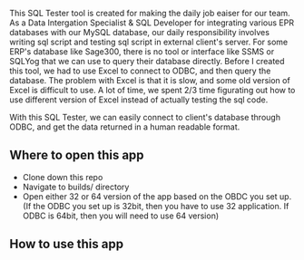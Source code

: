 This SQL Tester tool is created for making the daily job eaiser for our team. As a Data Intergation Specialist & SQL Developer for integrating various EPR databases with our MySQL database, our daily responsibility involves writing sql script and testing sql script in  external client's server. For some ERP's database like Sage300, there is no tool or interface like SSMS or SQLYog that we can use to query their database directly. Before I created this tool, we had to use Excel to connect to ODBC, and then query the database. The problem with Excel is that it is slow, and some old version of Excel is difficult to use. A lot of time, we spent 2/3 time figurating out how to use different version of Excel instead of actually testing the sql code.

With this SQL Tester, we can easily connect to client's database through ODBC, and get the data returned in a human readable format.

## Where to open this app
- Clone down this repo
- Navigate to builds/ directory
- Open either 32 or 64 version of the app based on the OBDC you set up. (If the ODBC you set up is 32bit, then you have to use 32 application. If ODBC is 64bit, then you will need to use 64 version)

## How to use this app
